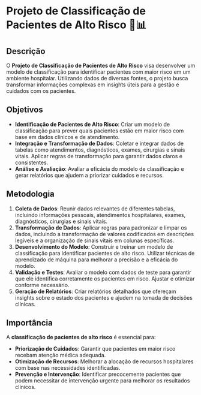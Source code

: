 # Projeto de Classificação de Pacientes de Alto Risco 🏥📊

## Descrição

O **Projeto de Classificação de Pacientes de Alto Risco** visa desenvolver um modelo de classificação para identificar pacientes com maior risco em um ambiente hospitalar. Utilizando dados de diversas fontes, o projeto busca transformar informações complexas em insights úteis para a gestão e cuidados com os pacientes.

## Objetivos

- **Identificação de Pacientes de Alto Risco**: Criar um modelo de classificação para prever quais pacientes estão em maior risco com base em dados clínicos e de atendimento.
- **Integração e Transformação de Dados**: Coletar e integrar dados de tabelas como atendimentos, diagnósticos, exames, cirurgias e sinais vitais. Aplicar regras de transformação para garantir dados claros e consistentes.
- **Análise e Avaliação**: Avaliar a eficácia do modelo de classificação e gerar relatórios que ajudem a priorizar cuidados e recursos.

## Metodologia

1. **Coleta de Dados**: Reunir dados relevantes de diferentes tabelas, incluindo informações pessoais, atendimentos hospitalares, exames, diagnósticos, cirurgias e sinais vitais.
2. **Transformação de Dados**: Aplicar regras para padronizar e limpar os dados, incluindo a transformação de valores codificados em descrições legíveis e a organização de sinais vitais em colunas específicas.
3. **Desenvolvimento do Modelo**: Construir e treinar um modelo de classificação para identificar pacientes de alto risco. Utilizar técnicas de aprendizado de máquina para melhorar a precisão e a eficácia do modelo.
4. **Validação e Testes**: Avaliar o modelo com dados de teste para garantir que ele identifica corretamente os pacientes em risco. Ajustar e otimizar conforme necessário.
5. **Geração de Relatórios**: Criar relatórios detalhados que ofereçam insights sobre o estado dos pacientes e ajudem na tomada de decisões clínicas.

## Importância

A **classificação de pacientes de alto risco** é essencial para:
- **Priorização de Cuidados**: Garantir que pacientes em maior risco recebam atenção médica adequada.
- **Otimização de Recursos**: Melhorar a alocação de recursos hospitalares com base nas necessidades identificadas.
- **Prevenção e Intervenção**: Identificar precocemente pacientes que podem necessitar de intervenção urgente para melhorar os resultados clínicos.

